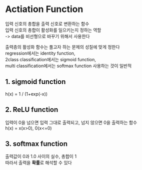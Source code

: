 # Actiation Function
입력 신호의 총합을 출력 신호로 변환하는 함수  
입력 신호의 총합이 활성화를 일으키는지 정하는 역할  
-> data를 비선형으로 바꾸기 위해서 사용한다  

출력층의 활성화 함수는 풀고자 하는 문제의 성질에 맞게 정한다   
regression에서는 identity function,  
2class classification에서는 sigmoid function,  
multi classification에서는 softmax function 사용하는 것이 일반적  

## 1. sigmoid function
h(x) = 1 / (1+exp(-x))

## 2. ReLU function
입력이 0을 넘으면 입력 그대로 출력되고, 넘지 않으면 0을 출력하는 함수  
h(x) = x(x>0), 0(x<=0)

## 3. softmax function
출력값이 0과 1.0 사이의 실수, 총합이 1  
따라서 출력을 **확률**로 해석할 수 있다

